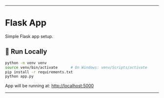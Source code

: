 ---

# Flask App

Simple Flask app setup.

## 🚀 Run Locally

```bash
python -m venv venv
source venv/bin/activate      # On Windows: venv/Scripts/activate
pip install -r requirements.txt
python app.py
```

App will be running at: [http://localhost:5000](http://localhost:5000)

---